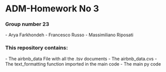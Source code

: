 <H1>ADM-Homework No 3</H3>

<H3>Group number 23</H3>
- Arya Farkhondeh
- Francesco Russo
- Massimiliano Riposati

<H3>This repository contains:</H3>
- The airbnb_data File with all the .tsv documents
- The airbnb_data.cvs
- The text_formatting function imported in the main code
- The main py code
